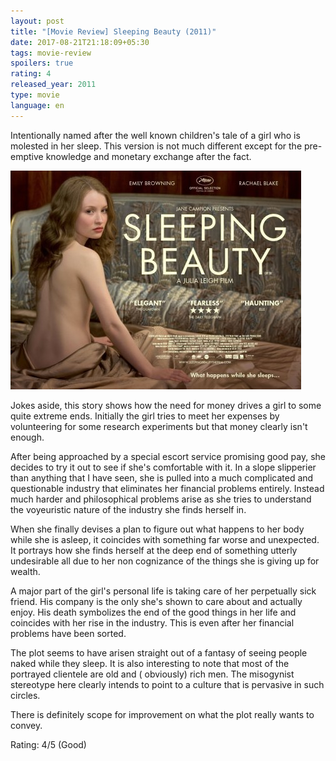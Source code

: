 ```yaml
---
layout: post
title: "[Movie Review] Sleeping Beauty (2011)"
date: 2017-08-21T21:18:09+05:30
tags: movie-review
spoilers: true
rating: 4
released_year: 2011
type: movie
language: en
---
```


Intentionally named after the well known children's tale of a girl who is molested in her sleep.
This version is not much different except for the pre-emptive knowledge and monetary exchange after the fact.

![Sleeping Beauty (2011)](/img/movie-poster-sleeping-beauty-2011.jpg 'Sleeping Beauty (2011)')

Jokes aside, this story shows how the need for money drives a girl to some quite extreme ends.
Initially the girl tries to meet her expenses by volunteering for some research experiments but that money clearly isn't enough.

After being approached by a special escort service promising good pay, she decides to try it out to see if she's comfortable with it.
In a slope slipperier than anything that I have seen, she is pulled into a much complicated and questionable industry that eliminates her financial problems entirely.
Instead much harder and philosophical problems arise as she tries to understand the voyeuristic nature of the industry she finds herself in.

When she finally devises a plan to figure out what happens to her body while she is asleep, it coincides with something far worse and unexpected.
It portrays how she finds herself at the deep end of something utterly undesirable all due to her non cognizance of the things she is giving up for wealth.

A major part of the girl's personal life is taking care of her perpetually sick friend.
His company is the only she's shown to care about and actually enjoy.
His death symbolizes the end of the good things in her life and coincides with her rise in the industry.
This is even after her financial problems have been sorted.

The plot seems to have arisen straight out of a fantasy of seeing people naked while they sleep.
It is also interesting to note that most of the portrayed clientele are old and ( obviously) rich men.
The misogynist stereotype here clearly intends to point to a culture that is pervasive in such circles.

There is definitely scope for improvement on what the plot really wants to convey.

Rating: 4/5 (Good)
